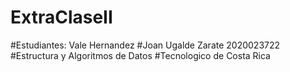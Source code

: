 # ExtraClaseII
#Estudiantes: Vale Hernandez <carnet>
#Joan Ugalde Zarate 2020023722
#Estructura y Algoritmos de Datos
#Tecnologico de Costa Rica
#
#
#
#
#
